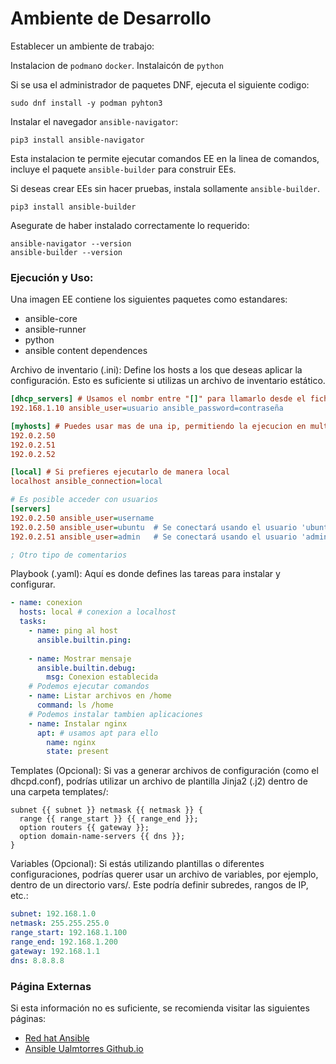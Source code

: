 # Ambiente de Desarrollo

Establecer un ambiente de trabajo:

Instalacion de `podman`o `docker`.
Instalaicón de  `python`

Si se usa el administrador de paquetes DNF, ejecuta el siguiente codigo:
```
sudo dnf install -y podman pyhton3
```

Instalar el navegador `ansible-navigator`:
```
pip3 install ansible-navigator
```
Esta instalacion te permite ejecutar comandos EE en la linea de comandos, incluye el paquete  `ansible-builder` para construir EEs.

Si deseas crear EEs sin hacer pruebas, instala sollamente `ansible-builder`.
```
pip3 install ansible-builder
```

Asegurate de haber instalado correctamente lo requerido:
```
ansible-navigator --version
ansible-builder --version
```

### Ejecución y Uso:

Una imagen EE contiene los siguientes paquetes como estandares:
- ansible-core
- ansible-runner
- python
- ansible content dependences


Archivo de inventario (.ini): Define los hosts a los que deseas aplicar la configuración. Esto es suficiente si utilizas un archivo de inventario estático.
```ini
[dhcp_servers] # Usamos el nombr entre "[]" para llamarlo desde el fichero .yaml
192.168.1.10 ansible_user=usuario ansible_password=contraseña

[myhosts] # Puedes usar mas de una ip, permitiendo la ejecucion en multiples servidores
192.0.2.50
192.0.2.51
192.0.2.52

[local] # Si prefieres ejecutarlo de manera local
localhost ansible_connection=local

# Es posible acceder con usuarios
[servers]
192.0.2.50 ansible_user=username
192.0.2.50 ansible_user=ubuntu  # Se conectará usando el usuario 'ubuntu'
192.0.2.51 ansible_user=admin   # Se conectará usando el usuario 'admin'

; Otro tipo de comentarios
```

Playbook (.yaml): Aquí es donde defines las tareas para instalar y configurar.
```yaml
- name: conexion
  hosts: local # conexion a localhost
  tasks:
    - name: ping al host
      ansible.builtin.ping:
      
    - name: Mostrar mensaje
      ansible.builtin.debug:
        msg: Conexion establecida
    # Podemos ejecutar comandos
    - name: Listar archivos en /home
      command: ls /home
    # Podemos instalar tambien aplicaciones
    - name: Instalar nginx
      apt: # usamos apt para ello
        name: nginx
        state: present
```

Templates (Opcional): Si vas a generar archivos de configuración (como el dhcpd.conf), podrías utilizar un archivo de plantilla Jinja2 (.j2) dentro de una carpeta templates/:
```j2
subnet {{ subnet }} netmask {{ netmask }} {
  range {{ range_start }} {{ range_end }};
  option routers {{ gateway }};
  option domain-name-servers {{ dns }};
}
```

Variables (Opcional): Si estás utilizando plantillas o diferentes configuraciones, podrías querer usar un archivo de variables, por ejemplo, dentro de un directorio vars/. Este podría definir subredes, rangos de IP, etc.:

```yaml
subnet: 192.168.1.0
netmask: 255.255.255.0
range_start: 192.168.1.100
range_end: 192.168.1.200
gateway: 192.168.1.1
dns: 8.8.8.8
```

### Página Externas
Si esta información no es suficiente, se recomienda visitar las siguientes páginas:
- [Red hat Ansible](https://docs.redhat.com/en/documentation/red_hat_ansible_automation_platform/2.0-ea/html-single/ansible_navigator_creator_guide/index#proc-browse-collections-tui_browse-collections-navigator)
- [Ansible Ualmtorres Github.io](https://ualmtorres.github.io/CursoAnsible/tutorial/)